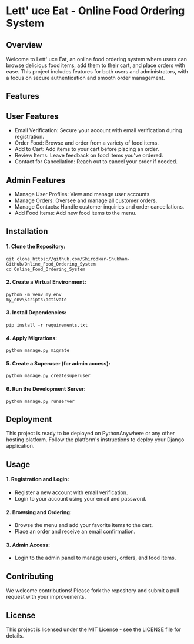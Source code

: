 # Lett' uce Eat - Online Food Ordering System

## Overview
   Welcome to Lett' uce Eat, an online food ordering system where users can browse delicious food items, add them to their cart, and place orders with ease. This project includes features for both users and administrators, with a focus on secure authentication and smooth order management.
    
## Features
## User Features
* Email Verification: Secure your account with email verification during registration.
* Order Food: Browse and order from a variety of food items.
* Add to Cart: Add items to your cart before placing an order.
* Review Items: Leave feedback on food items you've ordered.
* Contact for Cancellation: Reach out to cancel your order if needed.

## Admin Features
* Manage User Profiles: View and manage user accounts.
* Manage Orders: Oversee and manage all customer orders.
* Manage Contacts: Handle customer inquiries and order cancellations.
* Add Food Items: Add new food items to the menu.

## Installation
 #### 1. Clone the Repository:
    git clone https://github.com/Shirodkar-Shubham-GitHub/Online_Food_Ordering_System
    cd Online_Food_Ordering_System
 #### 2. Create a Virtual Environment:
    python -m venv my_env
    my_env\Scripts\activate
 #### 3. Install Dependencies:
    pip install -r requirements.txt
 #### 4. Apply Migrations:
    python manage.py migrate
 #### 5. Create a Superuser (for admin access):
    python manage.py createsuperuser
 #### 6. Run the Development Server:
    python manage.py runserver
    
## Deployment
   This project is ready to be deployed on PythonAnywhere or any other hosting platform. Follow the platform's instructions to deploy your Django application.
## Usage
#### 1. Registration and Login:
   * Register a new account with email verification.
   * Login to your account using your email and password.
#### 2. Browsing and Ordering:
   * Browse the menu and add your favorite items to the cart.
   * Place an order and receive an email confirmation.
#### 3. Admin Access:
   * Login to the admin panel to manage users, orders, and food items.

## Contributing
   We welcome contributions! Please fork the repository and submit a pull request with your improvements.
## License
   This project is licensed under the MIT License - see the LICENSE file for details.
